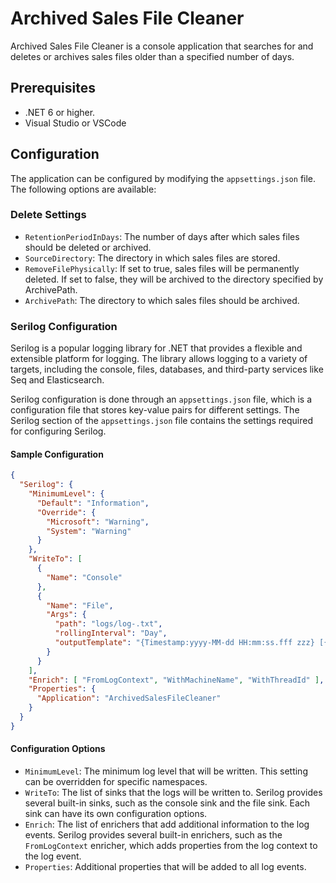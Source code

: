 
Archived Sales File Cleaner
===========================

Archived Sales File Cleaner is a console application that searches for and deletes or archives sales files older than a specified number of days.

Prerequisites
-------------

-   .NET 6 or higher.
-   Visual Studio or VSCode


Configuration
-------------

The application can be configured by modifying the `appsettings.json` file. The following options are available:

### Delete Settings

-   `RetentionPeriodInDays`: The number of days after which sales files should be deleted or archived.
-   `SourceDirectory`: The directory in which sales files are stored.
-   `RemoveFilePhysically`: If set to true, sales files will be permanently deleted. If set to false, they will be archived to the directory specified by ArchivePath.
-   `ArchivePath`: The directory to which sales files should be archived.

### Serilog Configuration

Serilog is a popular logging library for .NET that provides a flexible and extensible platform for logging. The library allows logging to a variety of targets, including the console, files, databases, and third-party services like Seq and Elasticsearch.

Serilog configuration is done through an `appsettings.json` file, which is a configuration file that stores key-value pairs for different settings. The Serilog section of the `appsettings.json` file contains the settings required for configuring Serilog.

#### Sample Configuration
```json
{
  "Serilog": {
    "MinimumLevel": {
      "Default": "Information",
      "Override": {
        "Microsoft": "Warning",
        "System": "Warning"
      }
    },
    "WriteTo": [
      {
        "Name": "Console"
      },
      {
        "Name": "File",
        "Args": {
          "path": "logs/log-.txt",
          "rollingInterval": "Day",
          "outputTemplate": "{Timestamp:yyyy-MM-dd HH:mm:ss.fff zzz} [{Level}] {Message}{NewLine}{Exception}"
        }
      }
    ],
    "Enrich": [ "FromLogContext", "WithMachineName", "WithThreadId" ],
    "Properties": {
      "Application": "ArchivedSalesFileCleaner"
    }
  }
}
```

#### Configuration Options

-   `MinimumLevel`: The minimum log level that will be written. This setting can be overridden for specific namespaces.
-   `WriteTo`: The list of sinks that the logs will be written to. Serilog provides several built-in sinks, such as the console sink and the file sink. Each sink can have its own configuration options.
-   `Enrich`: The list of enrichers that add additional information to the log events. Serilog provides several built-in enrichers, such as the `FromLogContext` enricher, which adds properties from the log context to the log event.
-   `Properties`: Additional properties that will be added to all log events.